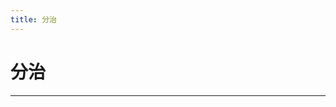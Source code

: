 ```yaml
---
title: 分治
---
```


# 分治

<script type="text/javascript" src="/include/head.js"></script>



---

<script type="text/javascript" src="/include/tail.js"></script>
